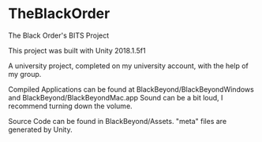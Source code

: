 # TheBlackOrder
The Black Order's BITS Project

This project was built with Unity 2018.1.5f1

A university project, completed on my university account, with the help of my group.

Compiled Applications can be found at BlackBeyond/BlackBeyondWindows and BlackBeyond/BlackBeyondMac.app
Sound can be a bit loud, I recommend turning down the volume.

Source Code can be found in BlackBeyond/Assets. "meta" files are generated by Unity.
